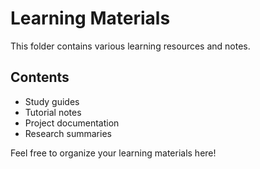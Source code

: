 # Learning Materials

This folder contains various learning resources and notes.

## Contents

- Study guides
- Tutorial notes
- Project documentation
- Research summaries

Feel free to organize your learning materials here!
